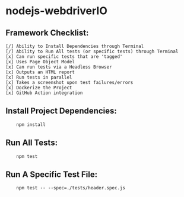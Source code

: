 # nodejs-webdriverIO

## Framework Checklist:
```
[/] Ability to Install Dependencies through Terminal
[/] Ability to Run All tests (or specific tests) through Terminal
[x] Can run specific tests that are 'tagged'
[x] Uses Page Object Model
[x] Can run tests via a Headless Browser
[x] Outputs an HTML report
[x] Run tests in parallel
[x] Takes a screenshot upon test failures/errors
[x] Dockerize the Project
[x] GitHub Action integration
```

## Install Project Dependencies:
```
	npm install
```

## Run All Tests:
```
	npm test
```

## Run A Specific Test File:
```
	npm test -- --spec=./tests/header.spec.js
```
